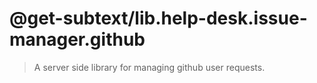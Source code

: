 # @get-subtext/lib.help-desk.issue-manager.github

> A server side library for managing github user requests.
